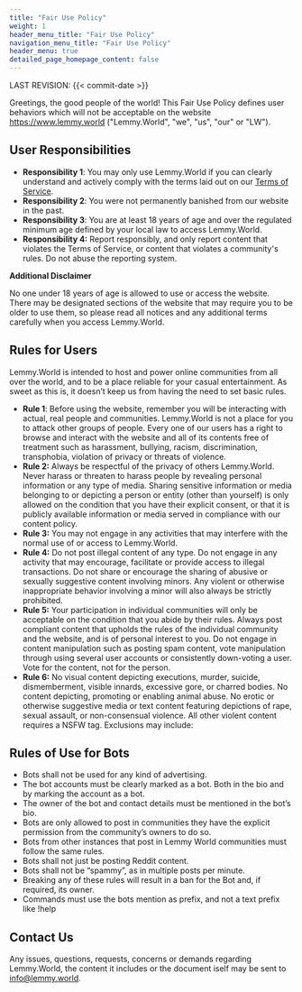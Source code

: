 ```yaml
---
title: "Fair Use Policy"
weight: 1
header_menu_title: "Fair Use Policy"
navigation_menu_title: "Fair Use Policy"
header_menu: true
detailed_page_homepage_content: false
---
```


LAST REVISION: {{< commit-date >}}

Greetings, the good people of the world! This Fair Use Policy defines user behaviors which will not be acceptable on the website <https://www.lemmy.world> ("Lemmy.World", "we", "us", "our" or "LW").

## User Responsibilities

- **Responsibility 1**: You may only use Lemmy.World if you can clearly understand and actively comply with the terms laid out on our [Terms of Service](<https://legal.lemmy.world>).
- **Responsibility 2**: You were not permanently banished from our website in the past.
- **Responsibility 3**: You are at least 18 years of age and over the regulated minimum age defined by your local law to access Lemmy.World.
- **Responsibility 4:** Report responsibly, and only report content that violates the Terms of Service, or content that violates a community's rules. Do not abuse the reporting system.

**Additional Disclaimer**

No one under 18 years of age is allowed to use or access the website.  There may be designated sections of the website that may require you to  be older to use them, so please read all notices and any additional  terms carefully when you access Lemmy.World.

## Rules for Users

Lemmy.World is intended to host and power online communities from all over the world, and to be a place reliable for your casual entertainment. As sweet as this is, it doesn’t keep us from having the need to set basic rules.

- **Rule 1**: Before using the website, remember you will be interacting with actual,  real people and communities. Lemmy.World is not a place for you to  attack other groups of people. Every one of our users has a right to  browse and interact with the website and all of its contents free of  treatment such as harassment, bullying, racism, discrimination, transphobia, violation of privacy or threats  of violence.
- **Rule 2:**  Always be respectful of the privacy of others Lemmy.World. Never harass or threaten to harass people by revealing personal  information or any type of media. Sharing sensitive information or  media belonging to or depicting a person or entity (other than yourself)  is only allowed on the condition that you have their explicit consent,  or that it is publicly available information or media served in  compliance with our content policy.
- **Rule 3:** You may not engage in any activities that may interfere with the normal use of or access to Lemmy.World.
- **Rule 4:**  Do not post illegal content of any type. Do not engage in any activity  that may encourage, facilitate or provide access to illegal  transactions. Do not share or encourage the sharing of abusive or  sexually suggestive content involving minors. Any violent or otherwise  inappropriate behavior involving a minor will also always be strictly prohibited.
- **Rule 5:**  Your participation in individual communities will only be acceptable on  the condition that you abide by their rules. Always post compliant  content that upholds the rules of the individual community and the  website, and is of personal interest to you. Do not engage in content  manipulation such as posting spam content, vote manipulation through  using several user accounts or consistently down-voting a user. Vote for  the content, not for the person.
- **Rule 6:**  No visual content depicting executions, murder, suicide, dismemberment,  visible innards, excessive gore, or charred bodies. No content  depicting, promoting or enabling animal abuse. No erotic or otherwise  suggestive media or text content featuring depictions of rape, sexual  assault, or non-consensual violence. All other violent content requires a NSFW tag. Exclusions may include:

## Rules of Use for Bots

- Bots shall not be used for any kind of advertising.
- The bot accounts must be clearly marked as a bot. Both in the bio and by marking the account as a bot.
- The owner of the bot and contact details must be mentioned in the bot’s bio.
- Bots are only allowed to post in communities they have the explicit permission from the community’s owners to do so.
- Bots from other instances that post in Lemmy World communities must follow the same rules.
- Bots shall not just be posting Reddit content.
- Bots shall not be “spammy”, as in multiple posts per minute.
- Breaking any of these rules will result in a ban for the Bot and, if required, its owner.
- Commands must use the bots mention as prefix, and not a text prefix like !help

## Contact Us

Any issues, questions, requests, concerns or demands regarding Lemmy.World, the content it includes or the document iself may be sent to [info@lemmy.world](mailto:info@lemmy.world).
